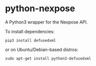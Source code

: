 # python-nexpose
A Python3 wrapper for the Nexpose API.

To install dependencies: 

	pip3 install defusedxml

or on Ubuntu/Debian-based distros:

	sudo apt-get install python3-defusedxml
